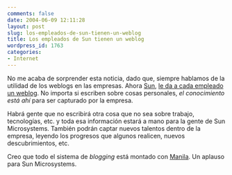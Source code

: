 ```yaml
---
comments: false
date: 2004-06-09 12:11:28
layout: post
slug: los-empleados-de-sun-tienen-un-weblog
title: Los empleados de Sun tienen un weblog
wordpress_id: 1763
categories:
- Internet
---
```


No me acaba de sorprender esta noticia, dado que, siempre hablamos de la utilidad de los weblogs en las empresas. Ahora [Sun](http://www.sun.com/), [le da a cada empleado un weblog](http://blogs.sun.com/roller/). No importa si escriben sobre cosas personales, _el conocimiento está ahí_ para ser capturado por la empresa.





Habrá gente que no escribirá otra cosa que no sea sobre trabajo, tecnologías, etc. y toda esa información estará a mano para la gente de Sun Microsystems. También podrán captar nuevos talentos dentro de la empresa, leyendo los progresos que algunos realicen, nuevos descubrimientos, etc.





Creo que todo el sistema de _blogging_ está montado con [Manila](http://manila.userland.com/). Un aplauso para Sun Microsystems.




 
